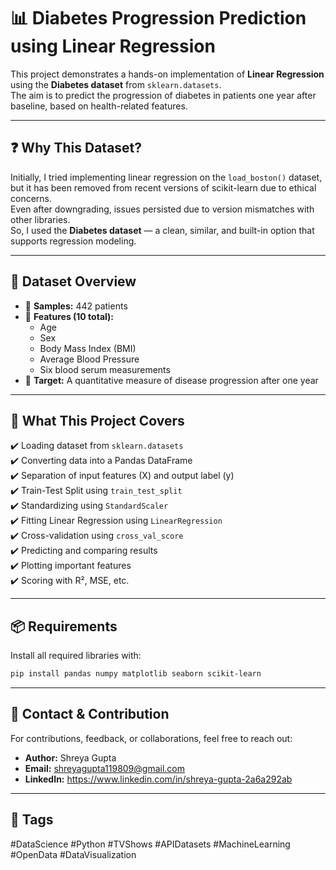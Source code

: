 # 📊 Diabetes Progression Prediction using Linear Regression

This project demonstrates a hands-on implementation of **Linear Regression** using the **Diabetes dataset** from `sklearn.datasets`.  
The aim is to predict the progression of diabetes in patients one year after baseline, based on health-related features.

---

## ❓ Why This Dataset?

Initially, I tried implementing linear regression on the `load_boston()` dataset, but it has been removed from recent versions of scikit-learn due to ethical concerns.  
Even after downgrading, issues persisted due to version mismatches with other libraries.  
So, I used the **Diabetes dataset** — a clean, similar, and built-in option that supports regression modeling.

---

## 📁 Dataset Overview

- 📌 **Samples:** 442 patients  
- 📌 **Features (10 total):**
  - Age  
  - Sex  
  - Body Mass Index (BMI)  
  - Average Blood Pressure  
  - Six blood serum measurements  
- 🎯 **Target:** A quantitative measure of disease progression after one year

---

## 🔧 What This Project Covers

✔️ Loading dataset from `sklearn.datasets`  
✔️ Converting data into a Pandas DataFrame  
✔️ Separation of input features (X) and output label (y)  
✔️ Train-Test Split using `train_test_split`  
✔️ Standardizing using `StandardScaler`  
✔️ Fitting Linear Regression using `LinearRegression`  
✔️ Cross-validation using `cross_val_score`  
✔️ Predicting and comparing results  
✔️ Plotting important features  
✔️ Scoring with R², MSE, etc.

---

## 📦 Requirements

Install all required libraries with:

```bash
pip install pandas numpy matplotlib seaborn scikit-learn
```

---

## 📩 Contact & Contribution

For contributions, feedback, or collaborations, feel free to reach out:  
- **Author:** Shreya Gupta
- **Email:** shreyagupta119809@gmail.com
- **LinkedIn:** https://www.linkedin.com/in/shreya-gupta-2a6a292ab

---

## 🔖 Tags  
#DataScience #Python #TVShows #APIDatasets #MachineLearning #OpenData #DataVisualization  

